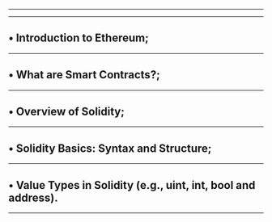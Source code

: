 ---------------------------------------------------------------------------
---------------------------------------------------------------------------
• Introduction to Ethereum;
---------------------------------------------------------------------------
---------------------------------------------------------------------------
• What are Smart Contracts?;
---------------------------------------------------------------------------
---------------------------------------------------------------------------
• Overview of Solidity;
---------------------------------------------------------------------------
---------------------------------------------------------------------------
• Solidity Basics: Syntax and Structure;
---------------------------------------------------------------------------
---------------------------------------------------------------------------
• Value Types in Solidity (e.g., uint, int, bool and address).
---------------------------------------------------------------------------
---------------------------------------------------------------------------
